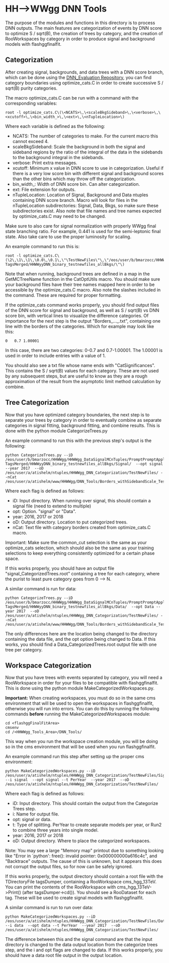 # HH-->WWgg DNN Tools 

The purpose of the modules and functions in this directory is to process DNN outputs. The main features are categorization of events by DNN score to optimize S / sqrt(B), the creation of trees by category, and the creation of RooWorkspaces by category in order to produce signal and background models with flashggfinalfit.

## Categorization

After creating signal, backgrounds, and data trees with a DNN score branch, which can be done using the [DNN_Evaluation Repository](https://github.com/bmarzocc/DNN_Evaluation), you can find category boundaries using optimize_cats.C in order to create successive S / sqrt(B) purity categories.

The macro optimize_cats.C can be run with a command with the corresponding variables:

    root -l optimize_cats.C\(\<NCATS>\,\<scaleBkgSideband>\,\<verbose>\,\<xcutoff>\,\<bin_width_>\,\<ext>\,\<nTupleLocation>\)

Where each variable is defined as the following:

- NCATS: The number of categories to make. For the current macro this cannot exceed 4. 
- scaleBkgSideband: Scale the background in both the signal and sideband regions by the ratio of the integral of the data in the sidebands to the background integral in the sidebands. 
- verbose: Print extra messages.
- xcutoff: Minimum x value in DNN score to use in categorization. Useful if there is a very low score bin with different signal and background scores than the other bins which may throw off the categorization.
- bin_width_: Width of DNN score bin. Can alter categorization. 
- ext: File extension for outputs.
- nTupleLocation: Location of Signal, Background and Data ntuples containing DNN score branch. Macro will look for files in the nTupleLocation subdirectories: Signal, Data, Bkgs, so make sure these subdirectories exist. Also note that file names and tree names expected by optimize_cats.C may need to be changed. 

Make sure to also care for signal normalization with properly WWgg final state branching ratio. For example, 0.441 is used for the semi-leptonic final state. Also take care to use the proper luminosity for scaling.  

An example command to run this is:

    root -l optimize_cats.C\(\2\,\1\,\1\,\0.0\,\0.1\,\"\TestNewFiles\"\,\"/eos/user/b/bmarzocc/HHWWgg/HHWWgg_DataSignalMCnTuples/PromptPromptApplied-TagsMerged/HHWWyyDNN_binary_testnewfiles_allBkgs/\"\)

Note that when running, background trees are defined in a map in the GetMCTreeName function in the CatOptUtils macro. You should make sure your background files have their tree names mapped here in order to be accessible by the optimize_cats.C macro. Also note the slashes included in the command. These are required for proper formatting. 

If the optimize_cats command works properly, you should find output files of the DNN score for signal and background, as well as S / sqrt(B) vs DNN score bin, with vertical lines to visualize the difference categories. Of importance for the next step is the output "Borders_..._.txt", containing one line with the borders of the categories. Which for example may look like this: 

    0	0.7	1.00001	

In this case, there are two categories: 0-0.7 and 0.7-1.00001. The 1.00001 is used in order to include entries with a value of 1. 

You should also see a txt file whose name ends with "CatSignificances". This contains the S / sqrt(B) values for each category. These are not used by any subsequent steps, but are useful to know as they are a rough approximation of the result from the asymptotic limit method calculation by combine. 

## Tree Categorization

Now that you have optimized category boundaries, the next step is to separate your trees by category in order to eventually combine as separate categories in signal fitting, background fitting, and combine results. This is done with the python module CategorizeTrees.py 

An example command to run this with the previous step's output is the following:

    python CategorizeTrees.py --iD /eos/user/b/bmarzocc/HHWWgg/HHWWgg_DataSignalMCnTuples/PromptPromptApplied-TagsMerged/HHWWyyDNN_binary_testnewfiles_allBkgs/Signal/  --opt signal --year 2017  --oD /eos/user/a/atishelm/ntuples/HHWWgg_DNN_Categorization/TestNewFiles/ --nCat /eos/user/a/atishelm/www/HHWWgg/DNN_Tools/Borders_withSidebandScale_TestNewFiles.txt

Where each flag is defined as follows:

- iD: Input directory. When running over signal, this should contain a signal file (need to extend to multiple)
- opt: Option. "signal" or "Data". 
- year: 2016, 2017 or 2018 
- oD: Output directory. Location to put categorized trees.
- nCat: Text file with category borders created from optimize_cats.C macro.

Important: Make sure the common_cut selection is the same as your optimize_cats selection, which should also be the same as your training selections to keep everything consistently optimized for a certain phase space. 

If this works properly, you should have an output file "signal_CategorizedTrees.root" containing a tree for each category, where the purist to least pure category goes from 0 --> N. 

A similar command is run for data:

    python CategorizeTrees.py --iD /eos/user/b/bmarzocc/HHWWgg/HHWWgg_DataSignalMCnTuples/PromptPromptApplied-TagsMerged/HHWWyyDNN_binary_testnewfiles_allBkgs/Data/  --opt Data --year 2017  --oD /eos/user/a/atishelm/ntuples/HHWWgg_DNN_Categorization/TestNewFiles/ --nCat /eos/user/a/atishelm/www/HHWWgg/DNN_Tools/Borders_withSidebandScale_TestNewFiles.txt

The only differences here are the location being changed to the directory containing the data file, and the opt option being changed to Data. If this works, you should find a Data_CategorizedTrees.root output file with one tree per category. 

## Workspace Categorization

Now that you have trees with events separated by category, you will need a RooWorkspace in order for your files to be compatible with flashggfinalfit. This is done using the python module MakeCategorizedWorkspaces.py. 

**Important:** When creating workspaces, you must do so in the same cms environment that will be used to open the workspaces in flashggfinalfit, otherwise you will run into errors. You can do this by running the following commands **before** running the MakeCategorizedWorkspaces module:

    cd <flashggFinalFitArea>
    cmsenv
    cd /<HHWWgg_Tools_Area>/DNN_Tools/

This way when you run the workspace creation module, you will be doing so in the cms environment that will be used when you run flashggfinalfit. 

An example command run this step after setting up the proper cms environment:

    python MakeCategorizedWorkspaces.py --iD /eos/user/a/atishelm/ntuples/HHWWgg_DNN_Categorization/TestNewFiles/Signal/ --i signal  --opt signal --t PerYear  --year 2017  --oD /eos/user/a/atishelm/ntuples/HHWWgg_DNN_Categorization/TestNewFiles/

Where each flag is defined as follows:

- iD: Input directory. This should contain the output from the Categorize Trees step.
- i: Name for output file. 
- opt: signal or data.
- t: Type of splitting. PerYear to create separate models per year, or Run2 to combine three years into single model. 
- year: 2016, 2017 or 2018 
- oD: Output directory. Where to place the categorized workspaces. 

Note: You may see a large  "Memory map" printout due to something looking like "Error in `python': free(): invalid pointer: 0x000000000a616c4c", and "Backtrace" outputs. The cause of this is unknown, but it appears this does not corrupt the output files, so for now can be safely ignored. 

If this works properly, the output directory should contain a root file with the TDirectoryFile tagsDumper, containing a RooWorkspace cms_hgg_13TeV. You can print the contents of the RooWorkspace with cms_hgg_13TeV->Print() (after tagsDumper->cd()). You should see a RooDataset for each tag. These will be used to create signal models with flashggfinalfit. 

A similar command is run to run over data: 

    python MakeCategorizedWorkspaces.py --iD /eos/user/a/atishelm/ntuples/HHWWgg_DNN_Categorization/TestNewFiles/Data/ --i data  --opt data --t PerYear  --year 2017  --oD /eos/user/a/atishelm/ntuples/HHWWgg_DNN_Categorization/TestNewFiles/

The difference between this and the signal command are that the input directory is changed to the data output location from the categorize trees step, and the i and opt flags are changed to data. If this works properly, you should have a data root file output in the output location. 